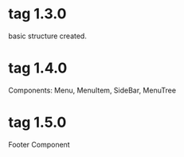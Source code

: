 # tag 1.3.0

basic structure created.

# tag 1.4.0 

Components: Menu, MenuItem, SideBar, MenuTree 

# tag 1.5.0 

Footer Component